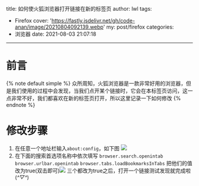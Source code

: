 title: 如何使火狐浏览器打开链接在新的标签页
author: lwl
tags:
  - Firefox
cover: 'https://fastly.jsdelivr.net/gh/code-anan/image/20210804092139.webp'
my: post/firefox
categories:
  - 浏览器
date: 2021-08-03 21:07:18
---
# 前言

{% note default simple %}
众所周知，火狐浏览器是一款非常好用的浏览器，但是我们使用的过程中会发现，当我们点开某个链接时，它会在本标签页访问，这一点非常不好，我们都喜欢在新的标签页打开，所以这里记录一下如何修改
{% endnote %}

# 修改步骤
1. 在任意一个地址栏输入`about:config`，如下图
![](https://fastly.jsdelivr.net/gh/code-anan/image/20210804091616.png)
2. 在下面的搜索首选项名称中依次填写
`browser.search.openintab` 
`browser.urlbar.openintab`
`browser.tabs.loadBookmarksInTabs` 
把他们的值改为true(双击即可)![](https://fastly.jsdelivr.net/gh/code-anan/image/20210804091715.png)
三个都改为true之后，打开一个链接测试发现就完成啦(*^▽^*)